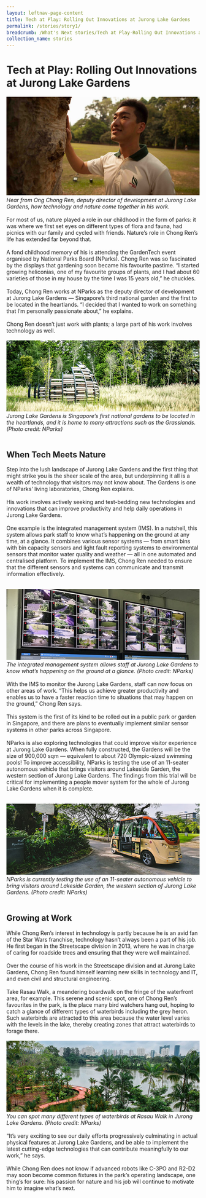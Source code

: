 ```yaml
---
layout: leftnav-page-content
title: Tech at Play: Rolling Out Innovations at Jurong Lake Gardens
permalink: /stories/story1/
breadcrumb: /What's Next stories/Tech at Play-Rolling Out Innovations at Jurong Lake Gardens
collection_name: stories
---
```

# <b>Tech at Play: Rolling Out Innovations at Jurong Lake Gardens</b>
![Nparks1](/images/s1.1.jpg)
<br>
*Hear from Ong Chong Ren, deputy director of development at Jurong Lake Gardens, how technology and nature come together in his work.*
<br>
<br>
For most of us, nature played a role in our childhood in the form of parks: it was where we first set eyes on different types of flora and fauna, had picnics with our family and cycled with friends. Nature’s role in Chong Ren’s life has extended far beyond that.
<br><br>
A fond childhood memory of his is attending the GardenTech event organised by National Parks Board (NParks). Chong Ren was so fascinated by the displays that gardening soon became his favourite pastime. “I started growing heliconias, one of my favourite groups of plants, and I had about 60 varieties of those in my house by the time I was 15 years old,” he chuckles.
<br><br>
Today, Chong Ren works at NParks as the deputy director of development at Jurong Lake Gardens — Singapore’s third national garden and the first to be located in the heartlands. “I decided that I wanted to work on something that I’m personally passionate about,” he explains.
<br><br>
Chong Ren doesn’t just work with plants; a large part of his work involves technology as well.
<br><br>
![Nparks2](/images/s1.2.jpg)
<br>
*Jurong Lake Gardens is Singapore’s first national gardens to be located in the heartlands, and it is home to many attractions such as the Grasslands. (Photo credit: NParks)*
<br>
<br>
## When Tech Meets Nature
Step into the lush landscape of Jurong Lake Gardens and the first thing that might strike you is the sheer scale of the area, but underpinning it all is a wealth of technology that visitors may not know about. The Gardens is one of NParks’ living laboratories, Chong Ren explains.
<br><br>
His work involves actively seeking and test-bedding new technologies and innovations that can improve productivity and help daily operations in Jurong Lake Gardens.
<br><br>
One example is the integrated management system (IMS). In a nutshell, this system allows park staff to know what’s happening on the ground at any time, at a glance. It combines various sensor systems — from smart bins with bin capacity sensors and light fault reporting systems to environmental sensors that monitor water quality and weather — all in one automated and centralised platform. To implement the IMS, Chong Ren needed to ensure that the different sensors and systems can communicate and transmit information effectively.
<br>
<br>

![Nparks3](/images/s1.3.jpg)
<br>
*The integrated management system allows staff at Jurong Lake Gardens to know what’s happening on the ground at a glance. (Photo credit: NParks)* 
<br>
<br>
With the IMS to monitor the Jurong Lake Gardens, staff can now focus on other areas of work. “This helps us achieve greater productivity and enables us to have a faster reaction time to situations that may happen on the ground,” Chong Ren says.
<br><br>
This system is the first of its kind to be rolled out in a public park or garden in Singapore, and there are plans to eventually implement similar sensor systems in other parks across Singapore.
<br><br>
NParks is also exploring technologies that could improve visitor experience at Jurong Lake Gardens. When fully constructed, the Gardens will be the size of 900,000 sqm — equivalent to about 720 Olympic-sized swimming pools! To improve accessibility, NParks is testing the use of an 11-seater autonomous vehicle that brings visitors around Lakeside Garden, the western section of Jurong Lake Gardens. The findings from this trial will be critical for implementing a people mover system for the whole of Jurong Lake Gardens when it is complete.
<br>
<br>

![Nparks4](/images/s1.4.jpg)
<br>
*NParks is currently testing the use of an 11-seater autonomous vehicle to bring visitors around Lakeside Garden, the western section of Jurong Lake Gardens. (Photo credit: NParks)*
<br>
<br>
## Growing at Work
While Chong Ren’s interest in technology is partly because he is an avid fan of the Star Wars franchise, technology hasn’t always been a part of his job. He first began in the Streetscape division in 2013, where he was in charge of caring for roadside trees and ensuring that they were well maintained.
<br><br>
Over the course of his work in the Streetscape division and at Jurong Lake Gardens, Chong Ren found himself learning new skills in technology and IT, and even civil and structural engineering.
<br><br>
Take Rasau Walk, a meandering boardwalk on the fringe of the waterfront area, for example. This serene and scenic spot, one of Chong Ren’s favourites in the park, is the place many bird watchers hang out, hoping to catch a glance of different types of waterbirds including the grey heron. Such waterbirds are attracted to this area because the water level varies with the levels in the lake, thereby creating zones that attract waterbirds to forage there.
<br>
<br>
![Nparks1](/images/s1.5.jpg)
<br>
*You can spot many different types of waterbirds at Rasau Walk in Jurong Lake Gardens. (Photo credit: NParks)*
<br>
<br>
“It’s very exciting to see our daily efforts progressively culminating in actual physical features at Jurong Lake Gardens, and be able to implement the latest cutting-edge technologies that can contribute meaningfully to our work,” he says.
<br><br>
While Chong Ren does not know if advanced robots like C-3PO and R2-D2 may soon become common fixtures in the park’s operating landscape, one thing’s for sure: his passion for nature and his job will continue to motivate him to imagine what’s next.
